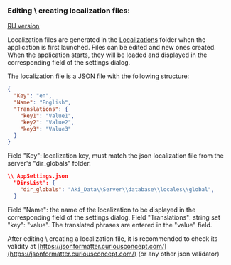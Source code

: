 ### Editing \ creating localization files:
[RU version](/Guidelines/LocalizationsRu.md)

Localization files are generated in the [Localizations](ENGFAQ.md#where-can-i-find-the-appsettingsjson-file-logs-localizations-and-backups-maded-by-application) folder when the application is first launched.
Files can be edited and new ones created.
When the application starts, they will be loaded and displayed in the corresponding field of the settings dialog.

The localization file is a JSON file with the following structure:
```json
{
  "Key": "en",
  "Name": "English",
  "Translations": {
    "key1": "Value1",
    "key2": "Value2",
    "key3": "Value3"
  }
}
```

Field "Key": localization key, must match the json localization file from the server's "dir_globals" folder.
```json
\\ AppSettings.json
  "DirsList": {
    "dir_globals": "Aki_Data\\Server\\database\\locales\\global",
  }
```

Field "Name": the name of the localization to be displayed in the corresponding field of the settings dialog.
Field "Translations": string set "key": "value". The translated phrases are entered in the "value" field.

After editing \ creating a localization file, it is recommended to check its validity at [https://jsonformatter.curiousconcept.com/](https://jsonformatter.curiousconcept.com/) (or any other json validator)